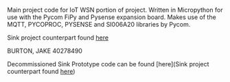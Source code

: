 Main project code for IoT WSN portion of project.
Written in Micropython for use with the Pycom FiPy and Pysense expansion board.
Makes use of the MQTT, PYCOPROC, PYSENSE and SI006A20 libraries by Pycom.

Sink project counterpart found [here](https://github.com/JBurton26/RasPiHomeProject "Honours 19-20 Sink")

BURTON, JAKE
40278490

Decommissioned Sink Prototype code can be found [here](Sink project counterpart found [here](https://github.com/JBurton26/honours19-20sink "Old Sink")) 
